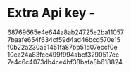 # Extra Api key -
68769665e4e644a8ab24725e2ba11057
7baafe654f634cf59d4ad46bcd570e15
f0b22a230a51451fa87bb51d07eccf0e
10ca24a83fcc499f994abcf3290517ee
7e4c6c4073db4ce4bf38bafa8b618824
